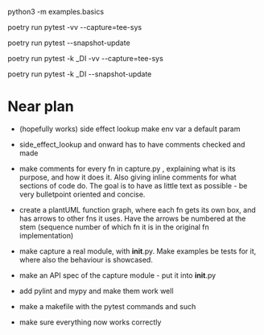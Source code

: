 


python3 -m examples.basics

poetry run pytest -vv --capture=tee-sys

poetry run pytest --snapshot-update



poetry run pytest -k _DI -vv --capture=tee-sys

poetry run pytest -k _DI --snapshot-update


# Near plan

- (hopefully works) side effect lookup make env var a default param
- side_effect_lookup and onward has to have comments checked and made

- make comments for every fn in capture.py , explaining what is its purpose, and how it does it. Also giving inline comments for what sections of code do. The goal is to have as little text as possible - be very bulletpoint oriented and concise.
- create a plantUML function graph, where each fn gets its own box, and has arrows to other fns it uses. Have the arrows be numbered at the stem (sequence number of which fn it is in the original fn implementation)
- make capture a real module, with __init__.py. Make examples be tests for it, where also the behaviour is showcased.
- make an API spec of the capture module - put it into __init__.py
- add pylint and mypy and make them work well
- make a makefile with the pytest commands and such

- make sure everything now works correctly